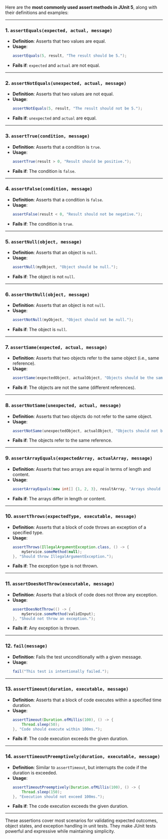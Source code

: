Here are the **most commonly used assert methods in JUnit 5**, along with their definitions and examples:

---

### 1. **`assertEquals(expected, actual, message)`**
   - **Definition**: Asserts that two values are equal.
   - **Usage**:
     ```java
     assertEquals(5, result, "The result should be 5.");
     ```
   - **Fails if**: `expected` and `actual` are not equal.

---

### 2. **`assertNotEquals(unexpected, actual, message)`**
   - **Definition**: Asserts that two values are not equal.
   - **Usage**:
     ```java
     assertNotEquals(5, result, "The result should not be 5.");
     ```
   - **Fails if**: `unexpected` and `actual` are equal.

---

### 3. **`assertTrue(condition, message)`**
   - **Definition**: Asserts that a condition is `true`.
   - **Usage**:
     ```java
     assertTrue(result > 0, "Result should be positive.");
     ```
   - **Fails if**: The condition is `false`.

---

### 4. **`assertFalse(condition, message)`**
   - **Definition**: Asserts that a condition is `false`.
   - **Usage**:
     ```java
     assertFalse(result < 0, "Result should not be negative.");
     ```
   - **Fails if**: The condition is `true`.

---

### 5. **`assertNull(object, message)`**
   - **Definition**: Asserts that an object is `null`.
   - **Usage**:
     ```java
     assertNull(myObject, "Object should be null.");
     ```
   - **Fails if**: The object is not `null`.

---

### 6. **`assertNotNull(object, message)`**
   - **Definition**: Asserts that an object is not `null`.
   - **Usage**:
     ```java
     assertNotNull(myObject, "Object should not be null.");
     ```
   - **Fails if**: The object is `null`.

---

### 7. **`assertSame(expected, actual, message)`**
   - **Definition**: Asserts that two objects refer to the same object (i.e., same reference).
   - **Usage**:
     ```java
     assertSame(expectedObject, actualObject, "Objects should be the same.");
     ```
   - **Fails if**: The objects are not the same (different references).

---

### 8. **`assertNotSame(unexpected, actual, message)`**
   - **Definition**: Asserts that two objects do not refer to the same object.
   - **Usage**:
     ```java
     assertNotSame(unexpectedObject, actualObject, "Objects should not be the same.");
     ```
   - **Fails if**: The objects refer to the same reference.

---

### 9. **`assertArrayEquals(expectedArray, actualArray, message)`**
   - **Definition**: Asserts that two arrays are equal in terms of length and content.
   - **Usage**:
     ```java
     assertArrayEquals(new int[] {1, 2, 3}, resultArray, "Arrays should be equal.");
     ```
   - **Fails if**: The arrays differ in length or content.

---

### 10. **`assertThrows(expectedType, executable, message)`**
   - **Definition**: Asserts that a block of code throws an exception of a specified type.
   - **Usage**:
     ```java
     assertThrows(IllegalArgumentException.class, () -> {
         myService.someMethod(null);
     }, "Should throw IllegalArgumentException.");
     ```
   - **Fails if**: The exception type is not thrown.

---

### 11. **`assertDoesNotThrow(executable, message)`**
   - **Definition**: Asserts that a block of code does not throw any exception.
   - **Usage**:
     ```java
     assertDoesNotThrow(() -> {
         myService.someMethod(validInput);
     }, "Should not throw an exception.");
     ```
   - **Fails if**: Any exception is thrown.

---

### 12. **`fail(message)`**
   - **Definition**: Fails the test unconditionally with a given message.
   - **Usage**:
     ```java
     fail("This test is intentionally failed.");
     ```

---

### 13. **`assertTimeout(duration, executable, message)`**
   - **Definition**: Asserts that a block of code executes within a specified time duration.
   - **Usage**:
     ```java
     assertTimeout(Duration.ofMillis(100), () -> {
         Thread.sleep(50);
     }, "Code should execute within 100ms.");
     ```
   - **Fails if**: The code execution exceeds the given duration.

---

### 14. **`assertTimeoutPreemptively(duration, executable, message)`**
   - **Definition**: Similar to `assertTimeout`, but interrupts the code if the duration is exceeded.
   - **Usage**:
     ```java
     assertTimeoutPreemptively(Duration.ofMillis(100), () -> {
         Thread.sleep(150);
     }, "Execution should not exceed 100ms.");
     ```
   - **Fails if**: The code execution exceeds the given duration.

---

These assertions cover most scenarios for validating expected outcomes, object states, and exception handling in unit tests. They make JUnit tests powerful and expressive while maintaining simplicity.
